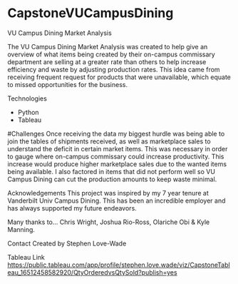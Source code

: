 # CapstoneVUCampusDining
VU Campus Dining Market Analysis

The VU Campus Dining Market Analysis was created to help give an overview of what items being created by their on-campus commissary department are selling at a greater rate than others to help increase efficiency and waste by adjusting production rates. This idea came from receiving frequent request for products that were unavailable,  which equate to missed opportunities for the business.

Technologies
- Python
- Tableau

#Challenges
Once receiving the data my biggest hurdle was being able to join the tables of shipments received, as well as marketplace sales to understand the deficit in certain market items. This was necessary in order to gauge where on-campus commissary could increase productivity. This increase would produce higher marketplace sales due to the wanted items being available. I also factored in items that did not perform well so VU Campus Dining can cut the production amounts to keep waste minimal.

 Acknowledgements
This project was inspired by my 7 year tenure at Vanderbilt Univ Campus Dining. This has been an incredible employer and has always supported my future endeavors.

Many thanks to... Chris Wright, Joshua Rio-Ross, Olariche Obi & Kyle Manning.

Contact
Created by Stephen Love-Wade

Tableau Link
https://public.tableau.com/app/profile/stephen.love.wade/viz/CapstoneTableau_16512458582920/QtyOrderedvsQtySold?publish=yes
